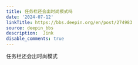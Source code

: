 ```yaml
---
title: 任务栏还会出时尚模式吗
date: '2024-07-12'
linkTitle: https://bbs.deepin.org/en/post/274983
source: deepin_bbs
description:  Jink 
disable_comments: true
---
```

任务栏还会出时尚模式
